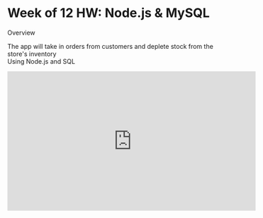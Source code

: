 # Week of 12 HW: Node.js & MySQL
Overview<br>

The app will take in orders from customers and deplete stock from the store's inventory<br>
Using Node.js and SQL<br>

<iframe width="560" height="315" src="https://www.youtube.com/embed/4ihcjT2W1GQ" frameborder="0" allowfullscreen></iframe>
